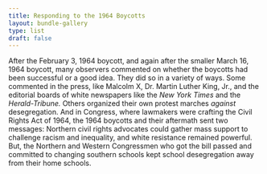 ```yaml
---
title: Responding to the 1964 Boycotts
layout: bundle-gallery
type: list
draft: false
---
```


After the February 3, 1964 boycott, and again after the smaller March 16, 1964 boycott, many observers commented on whether the boycotts had been successful or a good idea. They did so in a variety of ways. Some commented in the press, like Malcolm X, Dr. Martin Luther King, Jr., and the editorial boards of white newspapers like the *New York Times* and the *Herald-Tribune.* Others organized their own protest marches *against* desegregation. And in Congress, where lawmakers were crafting the Civil Rights Act of 1964, the 1964 boycotts and their aftermath sent two messages: Northern civil rights advocates could gather mass support to challenge racism and inequality, and white resistance remained powerful. But, the Northern and Western Congressmen who got the bill passed and committed to changing southern schools kept school desegregation away from their home schools. 

